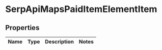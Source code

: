 # SerpApiMapsPaidItemElementItem

## Properties

| Name | Type | Description | Notes |
|------------ | ------------- | ------------- | -------------|